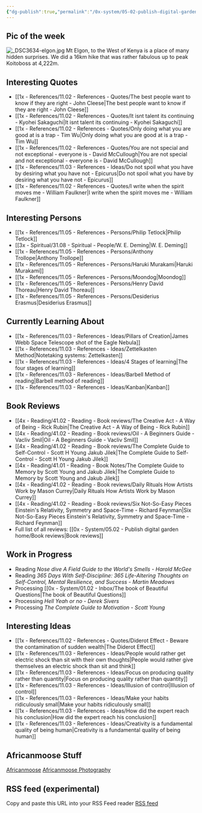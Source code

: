 ```yaml
---
{"dg-publish":true,"permalink":"/0x-system/05-02-publish-digital-garden-home/africanmoose/","title":"Africanmoose","tags":["gardenEntry"],"dgShowBacklinks":false}
---
```


 

## Pic of the week
![_DSC3634-elgon.jpg](/img/user/0x%20-%20System/05.04%20-%20Publish%20digital%20garden%20resource%20folder/_DSC3634-elgon.jpg)
Mt Elgon, to the West of Kenya is a place of many hidden surprises. We did a 16km hike that was rather fabulous up to peak Koitoboss at 4,222m.

## Interesting Quotes
- [[1x - References/11.02 - References - Quotes/The best people want to know if they are right - John Cleese\|The best people want to know if they are right - John Cleese]]
- [[1x - References/11.02 - References - Quotes/It isnt talent its continuing - Kyohei Sakaguchi\|It isnt talent its continuing - Kyohei Sakaguchi]]
- [[1x - References/11.02 - References - Quotes/Only doing what you are good at is a trap - Tim Wu\|Only doing what you are good at is a trap - Tim Wu]]
- [[1x - References/11.02 - References - Quotes/You are not special and not exceptional - everyone is - David McCullough\|You are not special and not exceptional - everyone is - David McCullough]]
- [[1x - References/11.03 - References - Ideas/Do not spoil what you have by desiring what you have not - Epicurus\|Do not spoil what you have by desiring what you have not - Epicurus]]
- [[1x - References/11.02 - References - Quotes/I write when the spirit moves me - William Faulkner\|I write when the spirit moves me - William Faulkner]]

## Interesting Persons
- [[1x - References/11.05 - References - Persons/Philip Tetlock\|Philip Tetlock]]
- [[3x - Spiritual/31.08 - Spiritual - People/W. E. Deming\|W. E. Deming]]
- [[1x - References/11.05 - References - Persons/Anthony Trollope\|Anthony Trollope]]
- [[1x - References/11.05 - References - Persons/Haruki Murakami\|Haruki Murakami]]
- [[1x - References/11.05 - References - Persons/Moondog\|Moondog]]
- [[1x - References/11.05 - References - Persons/Henry David Thoreau\|Henry David Thoreau]]
- [[1x - References/11.05 - References - Persons/Desiderius Erasmus\|Desiderius Erasmus]]

## Currently Learning About
- [[1x - References/11.03 - References - Ideas/Pillars of Creation\|James Webb Space Telescope shot of the Eagle Nebula]]
- [[1x - References/11.03 - References - Ideas/Zettelkasten Method\|Notetaking systems: Zettelkasten]]
- [[1x - References/11.03 - References - Ideas/4 Stages of learning\|The four stages of learning]]
- [[1x - References/11.03 - References - Ideas/Barbell Method of reading\|Barbell method of reading]]
- [[1x - References/11.03 - References - Ideas/Kanban\|Kanban]]

## Book Reviews
- [[4x - Reading/41.02 - Reading - Book reviews/The Creative Act - A Way of Being - Rick Rubin\|The Creative Act - A Way of Being - Rick Rubin]]
- [[4x - Reading/41.02 - Reading - Book reviews/Oil - A Beginners Guide - Vacliv Smil\|Oil - A Beginners Guide - Vacliv Smil]]
- [[4x - Reading/41.02 - Reading - Book reviews/The Complete Guide to Self-Control - Scott H Young Jakub Jilek\|The Complete Guide to Self-Control - Scott H Young Jakub Jilek]]
- [[4x - Reading/41.01 - Reading - Book Notes/The Complete Guide to Memory by Scott Young and Jakub Jilek\|The Complete Guide to Memory by Scott Young and Jakub Jilek]]
- [[4x - Reading/41.02 - Reading - Book reviews/Daily Rituals How Artists Work by Mason Currey\|Daily Rituals How Artists Work by Mason Currey]]
- [[4x - Reading/41.02 - Reading - Book reviews/Six Not-So-Easy Pieces Einstein's Relativity, Symmetry and Space-Time - Richard Feynman\|Six Not-So-Easy Pieces Einstein's Relativity, Symmetry and Space-Time - Richard Feynman]]
- Full list of all reviews: [[0x - System/05.02 - Publish digital garden home/Book reviews\|Book reviews]]

## Work in Progress
- Reading _Nose dive  A Field Guide to the World's Smells - Harold McGee_
- Reading _365 Days With Self-Discipline: 365 Life-Altering Thoughts on Self-Control, Mental Resilience, and Success - Martin Meadows_
- Processing  [[0x - System/01.02 - Inbox/The book of Beautiful Questions\|The book of Beautiful Questions]]
- Processing _Hell Yeah or no - Derek Sivers_
- Processing _The Complete Guide to Motivation - Scott Young_

## Interesting Ideas
- [[1x - References/11.02 - References - Quotes/Diderot Effect - Beware the contamination of sudden wealth\|The Diderot Effect]]
- [[1x - References/11.03 - References - Ideas/People would rather get electric shock than sit with their own thoughts\|People would rather give themselves an electric shock than sit and think]]
- [[1x - References/11.03 - References - Ideas/Focus on producing quality rather than quantity\|Focus on producing quality rather than quantity]]
- [[1x - References/11.03 - References - Ideas/Illusion of control\|Illusion of control]]
- [[1x - References/11.03 - References - Ideas/Make your habits ridiculously small\|Make your habits ridiculously small]]
- [[1x - References/11.03 - References - Ideas/How did the expert reach his conclusion\|How did the expert reach his conclusion]]
- [[1x - References/11.03 - References - Ideas/Creativity is a fundamental quality of being human\|Creativity is a fundamental quality of being human]]

## Africanmoose Stuff
[Africanmoose](https://africanmoose.blogspot.com)
[Africanmoose Photography](http://Africanmoose.com)

## RSS feed (experimental)
Copy and paste this URL into your RSS Feed reader
[RSS feed](https://api.apify.com/v2/actor-tasks/fathomable_moss~africanmoose-zettelkasten/runs/last/dataset/items?token=apify_api_rf2o9KCrQy4KWxAHMjQqwx1fgNhMFP0YQL72&format=rss)

